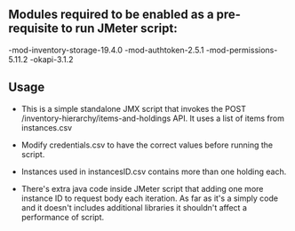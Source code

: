 ## Modules required to be enabled as a pre-requisite to run JMeter script:
-mod-inventory-storage-19.4.0
-mod-authtoken-2.5.1
-mod-permissions-5.11.2
-okapi-3.1.2

## Usage
- This is a simple standalone JMX script that invokes the POST /inventory-hierarchy/items-and-holdings API. It uses a list of items from instances.csv 
- Modify credentials.csv to have the correct values before running the script.

- Instances used in instancesID.csv contains more than one holding each.
- There's extra java code inside JMeter script that adding one more instance ID to request body each iteration. As far as it's a simply code and it doesn't includes additional libraries it shouldn't affect a performance of script.